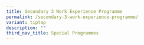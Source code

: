 ```yaml
---
title: Secondary 3 Work Experience Programme
permalink: /secondary-3-work-experience-programme/
variant: tiptap
description: ""
third_nav_title: Special Programmes
---
```

